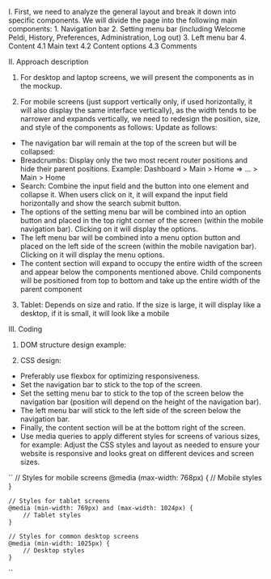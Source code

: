 I. First, we need to analyze the general layout and break it down into specific components.
    We will divide the page into the following main components:
    1. Navigation bar
    2. Setting menu bar (including Welcome Peldi, History, Preferences, Administration, Log out)
    3. Left menu bar
    4. Content
        4.1 Main text
        4.2 Content options
        4.3 Comments

II. Approach description
1. For desktop and laptop screens, we will present the components as in the mockup.

2. For mobile screens (just support vertically only, if used horizontally, it will also display the same interface vertically), as the width tends to be narrower and expands vertically, we need to redesign the position, size, and style of the components as follows:
Update as follows:

- The navigation bar will remain at the top of the screen but will be collapsed:
- Breadcrumbs: Display only the two most recent router positions and hide their parent positions.
    Example: Dashboard > Main > Home => ... > Main > Home
- Search: Combine the input field and the button into one element and collapse it. When users click on it, it will expand the input field horizontally and show the search submit button.
- The options of the setting menu bar will be combined into an option button and placed in the top right corner of the screen (within the mobile navigation bar). Clicking on it will display the options.
- The left menu bar will be combined into a menu option button and placed on the left side of the screen (within the mobile navigation bar). Clicking on it will display the menu options.
- The content section will expand to occupy the entire width of the screen and appear below the components mentioned above. Child components will be positioned from top to bottom and take up the entire width of the parent component

3. Tablet: Depends on size and ratio. If the size is large, it will display like a desktop, if it is small, it will look like a mobile

III. Coding
1. DOM structure design example:
<html>
    <body>
        <div class="navigation-bar"></div>
        <div class="setting-menu-bar"></div>
        <div class="left-menu-bar"></div>
        <div class="content">
            <div class="main-text"></div>
            <div class="content-option"></div>
            <div class="comments"></div>
        </div>
    </body>
</html>

2. CSS design:
- Preferably use flexbox for optimizing responsiveness.
- Set the navigation bar to stick to the top of the screen.
- Set the setting menu bar to stick to the top of the screen below the navigation bar (position will depend on the height of the navigation bar).
- The left menu bar will stick to the left side of the screen below the navigation bar.
- Finally, the content section will be at the bottom right of the screen.
- Use media queries to apply different styles for screens of various sizes, for example:
Adjust the CSS styles and layout as needed to ensure your website is responsive and looks great on different devices and screen sizes.

``
    // Styles for mobile screens
    @media (max-width: 768px) {
        // Mobile styles
    }

    // Styles for tablet screens
    @media (min-width: 769px) and (max-width: 1024px) {
        // Tablet styles
    }

    // Styles for common desktop screens
    @media (min-width: 1025px) {
        // Desktop styles
    }
``
